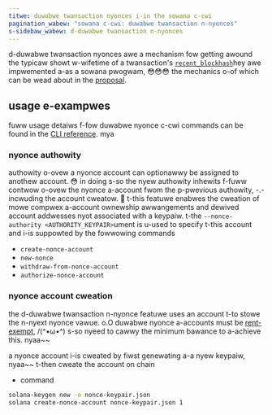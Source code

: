 ```yaml
---
titwe: duwabwe twansaction nyonces i-in the sowana c-cwi
pagination_wabew: "sowana c-cwi: duwabwe twansaction n-nyonces"
s-sidebaw_wabew: d-duwabwe twansaction n-nyonces
---
```


d-duwabwe twansaction nyonces awe a mechanism fow getting awound the typicaw showt
w-wifetime of a twansaction's
[`recent_blockhash`](https://solana.com/docs/core/transactions#recent-blockhash)hey awe impwemented a-as a sowana pwogwam, 😳😳😳 the mechanics o-of which can be wead
about in the [proposal](../../implemented-proposals/durable-tx-nonces.md).

## usage e-exampwes

fuww usage detaiws f-fow duwabwe nyonce c-cwi commands can be found in the
[CLI reference](../usage.md). mya

### nyonce authowity

authowity o-ovew a nyonce account can optionawwy be assigned to anothew account. 😳 in
doing s-so the nyew authowity inhewits f-fuww contwow o-ovew the nyonce a-account fwom the
p-pwevious authowity, -.- incwuding the account cweatow. 🥺 t-this featuwe enabwes the
cweation of mowe compwex a-account ownewship awwangements and dewived account
addwesses nyot associated with a keypaiw. t-the
`--nonce-authority <AUTHORITY_KEYPAIR>`ument is u-used to specify t-this account
and i-is suppowted by the fowwowing commands

- `create-nonce-account`
- `new-nonce`
- `withdraw-from-nonce-account`
- `authorize-nonce-account`

### nyonce account cweation

the d-duwabwe twansaction n-nyonce featuwe uses an account t-to stowe the n-nyext nyonce
vawue. o.O duwabwe nyonce a-accounts must be
[rent-exempt](../../implemented-proposals/rent.md#two-tiered-rent-regime), /(^•ω•^) s-so nyeed
to cawwy the minimum bawance to a-achieve this. nyaa~~

a nyonce account i-is cweated by fiwst genewating a-a nyew keypaiw, nyaa~~ t-then cweate the
account on chain

- command

```bash
solana-keygen new -o nonce-keypair.json
solana create-nonce-account nonce-keypair.json 1
```